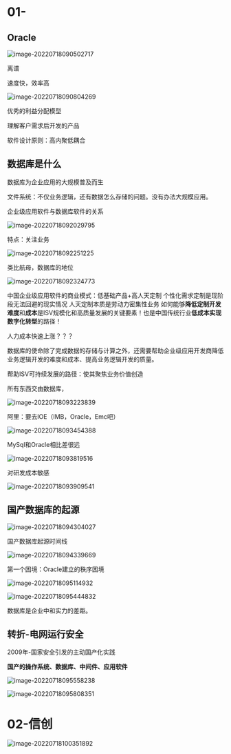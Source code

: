 # 01-

## Oracle

![image-20220718090502717](https://pic-1257412153.cos.ap-nanjing.myqcloud.com/2022/07/18/image-20220718090502717-e6dde1.png)

离谱

速度快，效率高

![image-20220718090804269](https://pic-1257412153.cos.ap-nanjing.myqcloud.com/2022/07/18/image-20220718090804269-ffb442.png)

优秀的利益分配模型

理解客户需求后开发的产品

软件设计原则：高内聚低耦合

## 数据库是什么

数据库为企业应用的大规模普及而生

文件系统：不仅业务逻辑，还有数据怎么存储的问题。没有办法大规模应用。



企业级应用软件与数据库软件的关系

![image-20220718092029795](https://pic-1257412153.cos.ap-nanjing.myqcloud.com/2022/07/18/image-20220718092029795-04c3c6.png)

特点：关注业务

![image-20220718092251225](https://pic-1257412153.cos.ap-nanjing.myqcloud.com/2022/07/18/image-20220718092251225-4e37c6.png)

类比航母，数据库的地位

![image-20220718092324773](https://pic-1257412153.cos.ap-nanjing.myqcloud.com/2022/07/18/image-20220718092324773-7dca5f.png)



中国企业级应用软件的商业模式：低基础产品+高人天定制
个性化需求定制是现阶段无法回避的现实情况
人天定制本质是劳动力密集性业务
如何能够**降低定制开发难度**和**成本**是ISV规模化和高质量发展的关键要素！也是中国传统行业**低成本实现数字化转型**的路径！



人力成本快速上涨？？？



数据库的使命除了完成数据的存储与计算之外，还需要帮助企业级应用开发商降低业务逻辑开发的难度和成本、提高业务逻辑开发的质量。



帮助ISV可持续发展的路径：使其聚焦业务价值创造

所有东西交由数据库，

![image-20220718093223839](https://pic-1257412153.cos.ap-nanjing.myqcloud.com/2022/07/18/image-20220718093223839-ecd6e4.png)



阿里：要去IOE（IMB，Oracle，Emc吧）

![image-20220718093454388](https://pic-1257412153.cos.ap-nanjing.myqcloud.com/2022/07/18/image-20220718093454388-4dbddb.png)

MySql和Oracle相比差很远

![image-20220718093819516](https://pic-1257412153.cos.ap-nanjing.myqcloud.com/2022/07/18/image-20220718093819516-e4ecb2.png)

对研发成本敏感

![image-20220718093909541](https://pic-1257412153.cos.ap-nanjing.myqcloud.com/2022/07/18/image-20220718093909541-892f06.png)



## 国产数据库的起源

![image-20220718094304027](https://pic-1257412153.cos.ap-nanjing.myqcloud.com/2022/07/18/image-20220718094304027-7dcccb.png)



国产数据库起源时间线

![image-20220718094339669](https://pic-1257412153.cos.ap-nanjing.myqcloud.com/2022/07/18/image-20220718094339669-43bffb.png)



第一个困境：Oracle建立的秩序困境



![image-20220718095114932](https://pic-1257412153.cos.ap-nanjing.myqcloud.com/2022/07/18/image-20220718095114932-b56ff9.png)



![image-20220718095444832](https://pic-1257412153.cos.ap-nanjing.myqcloud.com/2022/07/18/image-20220718095444832-779a64.png)

数据库是企业中和实力的差距。



## 转折-电网运行安全

2009年-国家安全引发的主动国产化实践

**国产的操作系统、数据库、中间件、应用软件**

![image-20220718095558238](https://pic-1257412153.cos.ap-nanjing.myqcloud.com/2022/07/18/image-20220718095558238-5901b5.png)



![image-20220718095808351](https://pic-1257412153.cos.ap-nanjing.myqcloud.com/2022/07/18/image-20220718095808351-7f434d.png)





# 02-信创



![image-20220718100351892](https://pic-1257412153.cos.ap-nanjing.myqcloud.com/2022/07/18/image-20220718100351892-5ffd55.png)
